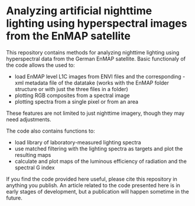# Analyzing artificial nighttime lighting using hyperspectral images from the EnMAP satellite

This repository contains methods for analyzing nighttime lighting using hyperspectral data from the German EnMAP satellite.
Basic functionaly of the code allows the used to:
 * load EnMAP level L1C images from ENVI files and the corresponding -xml metadata file of the datatake (works with the EnMAP folder structure or with just the three files in a folder)
 * plotting RGB composites from a spectral image
 * plotting spectra from a single pixel or from an area
   
These features are not limited to just nighttime imagery, though they may need adjustments. 

The code also contains functions to:
 * load library of laboratory-measured lighting spectra
 * use matched filtering with the lighting spectra as targets and plot the resulting maps
 * calculate and plot maps of the luminous efficiency of radiation and the spectral G index

If you find the code provided here useful, please cite this repository in anything you publish. An article related to the code presented here is in early stages of development, but a publication will happen sometime in the future.
